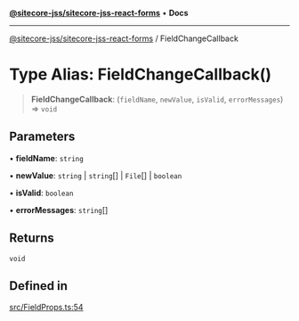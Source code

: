 [**@sitecore-jss/sitecore-jss-react-forms**](../README.md) • **Docs**

***

[@sitecore-jss/sitecore-jss-react-forms](../README.md) / FieldChangeCallback

# Type Alias: FieldChangeCallback()

> **FieldChangeCallback**: (`fieldName`, `newValue`, `isValid`, `errorMessages`) => `void`

## Parameters

• **fieldName**: `string`

• **newValue**: `string` \| `string`[] \| `File`[] \| `boolean`

• **isValid**: `boolean`

• **errorMessages**: `string`[]

## Returns

`void`

## Defined in

[src/FieldProps.ts:54](https://github.com/Sitecore/jss/blob/b5a46b615f5ff23027c5e9a755573e12c4212373/packages/sitecore-jss-react-forms/src/FieldProps.ts#L54)
